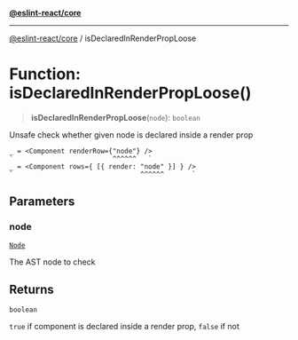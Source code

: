 [**@eslint-react/core**](../README.md)

***

[@eslint-react/core](../README.md) / isDeclaredInRenderPropLoose

# Function: isDeclaredInRenderPropLoose()

> **isDeclaredInRenderPropLoose**(`node`): `boolean`

Unsafe check whether given node is declared inside a render prop
```tsx
_ = <Component renderRow={"node"} />
`                         ^^^^^^   `
_ = <Component rows={ [{ render: "node" }] } />
`                                ^^^^^^       `
```

## Parameters

### node

[`Node`](../-internal-/type-aliases/Node.md)

The AST node to check

## Returns

`boolean`

`true` if component is declared inside a render prop, `false` if not
